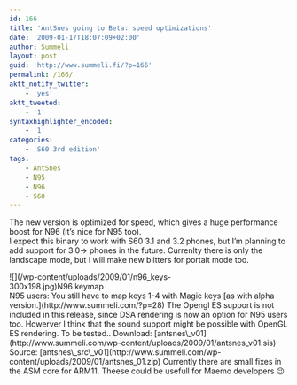 ```yaml
---
id: 166
title: 'AntSnes going to Beta: speed optimizations'
date: '2009-01-17T18:07:09+02:00'
author: Summeli
layout: post
guid: 'http://www.summeli.fi/?p=166'
permalink: /166/
aktt_notify_twitter:
    - 'yes'
aktt_tweeted:
    - '1'
syntaxhighlighter_encoded:
    - '1'
categories:
    - 'S60 3rd edition'
tags:
    - AntSnes
    - N95
    - N96
    - S60
---
```


The new version is optimized for speed, which gives a huge performance boost for N96 (it’s nice for N95 too).  
I expect this binary to work with S60 3.1 and 3.2 phones, but I’m planning to add support for 3.0-&gt; phones in the future. Currenlty there is only the landscape mode, but I will make new blitters for portait mode too.

<div class="wp-caption alignnone" id="attachment_203" style="width: 310px">![](/wp-content/uploads/2009/01/n96_keys-300x198.jpg)N96 keymap

</div>N95 users: You still have to map keys 1-4 with Magic keys [as with alpha version.](http://www.summeli.com/?p=28) The Opengl ES support is not included in this release, since DSA rendering is now an option for N95 users too. Howerver I think that the sound support might be possible with OpenGL ES rendering. To be tested..  
Download: [antsnes\_v01](http://www.summeli.com/wp-content/uploads/2009/01/antsnes_v01.sis)  
Source: [antsnes\_src\_v01](http://www.summeli.com/wp-content/uploads/2009/01/antsnes_01.zip)  
Currently there are small fixes in the ASM core for ARM11. Theese could be usefull for Maemo developers 😉